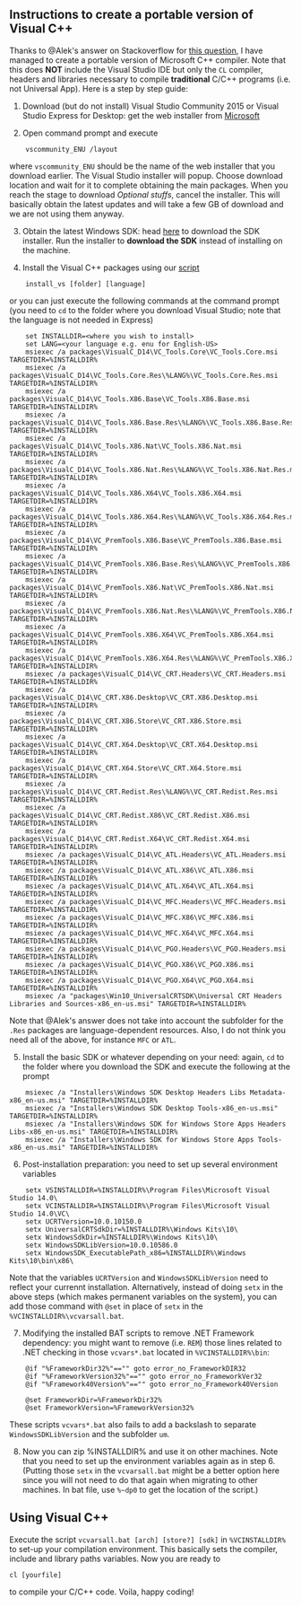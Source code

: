 Instructions to create a portable version of Visual C++
-------------------------------------------------------

Thanks to @Alek's answer on Stackoverflow for [this question](http://stackoverflow.com/questions/22290501/can-i-download-the-visual-c-command-line-compiler-without-visual-studio/), I have managed to create a portable version of Microsoft C++ compiler. Note that this does **NOT** include the Visual Studio IDE but only the `CL` compiler, headers and libraries necessary to compile **traditional** C/C++ programs (i.e. not Universal App). Here is a step by step guide:

1. Download (but do not install) Visual Studio Community 2015 or Visual Studio Express for Desktop: get the web installer from [Microsoft](https://www.visualstudio.com/downloads/download-visual-studio-vs)

2. Open command prompt and execute
```
    vscommunity_ENU /layout
```
where `vscommunity_ENU` should be the name of the web installer that you download earlier. The Visual Studio installer will popup. Choose download location and wait for it to complete obtaining the main packages. When you reach the stage to download _Optional stuffs_, cancel the installer. This will basically obtain the latest updates and will take a few GB of download and we are not using them anyway.

3. Obtain the latest Windows SDK: head [here](https://dev.windows.com/en-US/downloads/windows-10-sdk) to download the SDK installer. Run the installer to **download the SDK** instead of installing on the machine.

4. Install the Visual C++ packages using our [script](install_vs.bat)
```
    install_vs [folder] [language]
```
or you can just execute the following commands at the command prompt (you need to `cd` to the folder where you download Visual Studio; note that the language is not needed in Express)
```
    set INSTALLDIR=<where you wish to install>
    set LANG=<your language e.g. enu for English-US>
    msiexec /a packages\VisualC_D14\VC_Tools.Core\VC_Tools.Core.msi TARGETDIR=%INSTALLDIR%
    msiexec /a packages\VisualC_D14\VC_Tools.Core.Res\%LANG%\VC_Tools.Core.Res.msi TARGETDIR=%INSTALLDIR%
    msiexec /a packages\VisualC_D14\VC_Tools.X86.Base\VC_Tools.X86.Base.msi TARGETDIR=%INSTALLDIR%
    msiexec /a packages\VisualC_D14\VC_Tools.X86.Base.Res\%LANG%\VC_Tools.X86.Base.Res.msi TARGETDIR=%INSTALLDIR%
    msiexec /a packages\VisualC_D14\VC_Tools.X86.Nat\VC_Tools.X86.Nat.msi TARGETDIR=%INSTALLDIR%
    msiexec /a packages\VisualC_D14\VC_Tools.X86.Nat.Res\%LANG%\VC_Tools.X86.Nat.Res.msi TARGETDIR=%INSTALLDIR%
    msiexec /a packages\VisualC_D14\VC_Tools.X86.X64\VC_Tools.X86.X64.msi TARGETDIR=%INSTALLDIR%
    msiexec /a packages\VisualC_D14\VC_Tools.X86.X64.Res\%LANG%\VC_Tools.X86.X64.Res.msi TARGETDIR=%INSTALLDIR%
    msiexec /a packages\VisualC_D14\VC_PremTools.X86.Base\VC_PremTools.X86.Base.msi TARGETDIR=%INSTALLDIR%
    msiexec /a packages\VisualC_D14\VC_PremTools.X86.Base.Res\%LANG%\VC_PremTools.X86.Base.Res.msi TARGETDIR=%INSTALLDIR%
    msiexec /a packages\VisualC_D14\VC_PremTools.X86.Nat\VC_PremTools.X86.Nat.msi TARGETDIR=%INSTALLDIR%
    msiexec /a packages\VisualC_D14\VC_PremTools.X86.Nat.Res\%LANG%\VC_PremTools.X86.Nat.Res.msi TARGETDIR=%INSTALLDIR%
    msiexec /a packages\VisualC_D14\VC_PremTools.X86.X64\VC_PremTools.X86.X64.msi TARGETDIR=%INSTALLDIR%
    msiexec /a packages\VisualC_D14\VC_PremTools.X86.X64.Res\%LANG%\VC_PremTools.X86.X64.Res.msi TARGETDIR=%INSTALLDIR%
    msiexec /a packages\VisualC_D14\VC_CRT.Headers\VC_CRT.Headers.msi TARGETDIR=%INSTALLDIR%
    msiexec /a packages\VisualC_D14\VC_CRT.X86.Desktop\VC_CRT.X86.Desktop.msi TARGETDIR=%INSTALLDIR%
    msiexec /a packages\VisualC_D14\VC_CRT.X86.Store\VC_CRT.X86.Store.msi TARGETDIR=%INSTALLDIR%
    msiexec /a packages\VisualC_D14\VC_CRT.X64.Desktop\VC_CRT.X64.Desktop.msi TARGETDIR=%INSTALLDIR%
    msiexec /a packages\VisualC_D14\VC_CRT.X64.Store\VC_CRT.X64.Store.msi TARGETDIR=%INSTALLDIR%
    msiexec /a packages\VisualC_D14\VC_CRT.Redist.Res\%LANG%\VC_CRT.Redist.Res.msi TARGETDIR=%INSTALLDIR%
    msiexec /a packages\VisualC_D14\VC_CRT.Redist.X86\VC_CRT.Redist.X86.msi TARGETDIR=%INSTALLDIR%
    msiexec /a packages\VisualC_D14\VC_CRT.Redist.X64\VC_CRT.Redist.X64.msi TARGETDIR=%INSTALLDIR%
    msiexec /a packages\VisualC_D14\VC_ATL.Headers\VC_ATL.Headers.msi TARGETDIR=%INSTALLDIR%
    msiexec /a packages\VisualC_D14\VC_ATL.X86\VC_ATL.X86.msi TARGETDIR=%INSTALLDIR%
    msiexec /a packages\VisualC_D14\VC_ATL.X64\VC_ATL.X64.msi TARGETDIR=%INSTALLDIR%
    msiexec /a packages\VisualC_D14\VC_MFC.Headers\VC_MFC.Headers.msi TARGETDIR=%INSTALLDIR%
    msiexec /a packages\VisualC_D14\VC_MFC.X86\VC_MFC.X86.msi TARGETDIR=%INSTALLDIR%
    msiexec /a packages\VisualC_D14\VC_MFC.X64\VC_MFC.X64.msi TARGETDIR=%INSTALLDIR%
    msiexec /a packages\VisualC_D14\VC_PGO.Headers\VC_PGO.Headers.msi TARGETDIR=%INSTALLDIR%
    msiexec /a packages\VisualC_D14\VC_PGO.X86\VC_PGO.X86.msi TARGETDIR=%INSTALLDIR%
    msiexec /a packages\VisualC_D14\VC_PGO.X64\VC_PGO.X64.msi TARGETDIR=%INSTALLDIR%
    msiexec /a "packages\Win10_UniversalCRTSDK\Universal CRT Headers Libraries and Sources-x86_en-us.msi" TARGETDIR=%INSTALLDIR%
```
Note that @Alek's answer does not take into account the subfolder for the `.Res` packages are language-dependent resources. Also, I do not think you need all of the above, for instance `MFC` or `ATL`.

5. Install the basic SDK or whatever depending on your need: again, `cd` to the folder where you download the SDK and execute the following at the prompt
```
    msiexec /a "Installers\Windows SDK Desktop Headers Libs Metadata-x86_en-us.msi" TARGETDIR=%INSTALLDIR%
    msiexec /a "Installers\Windows SDK Desktop Tools-x86_en-us.msi" TARGETDIR=%INSTALLDIR%
    msiexec /a "Installers\Windows SDK for Windows Store Apps Headers Libs-x86_en-us.msi" TARGETDIR=%INSTALLDIR%
    msiexec /a "Installers\Windows SDK for Windows Store Apps Tools-x86_en-us.msi" TARGETDIR=%INSTALLDIR%
```

6. Post-installation preparation: you need to set up several environment variables
```
    setx VSINSTALLDIR=%INSTALLDIR%\Program Files\Microsoft Visual Studio 14.0\
    setx VCINSTALLDIR=%INSTALLDIR%\Program Files\Microsoft Visual Studio 14.0\VC\
    setx UCRTVersion=10.0.10150.0
    setx UniversalCRTSdkDir=%INSTALLDIR%\Windows Kits\10\
    setx WindowsSdkDir=%INSTALLDIR%\Windows Kits\10\
    setx WindowsSDKLibVersion=10.0.10586.0
    setx WindowsSDK_ExecutablePath_x86=%INSTALLDIR%\Windows Kits\10\bin\x86\
```
Note that the variables `UCRTVersion` and `WindowsSDKLibVersion` need to reflect your currennt installation. Alternatively, instead of doing `setx` in the above steps (which makes permanent variables on the system), you can add those command with `@set` in place of `setx` in the `%VCINSTALLDIR%\vcvarsall.bat`.

7. Modifying the installed BAT scripts to remove .NET Framework dependency: you might want to remove (i.e. `REM`) those lines related to .NET checking in those `vcvars*.bat` located in `%VCINSTALLDIR%\bin`:
```
    @if "%FrameworkDir32%"=="" goto error_no_FrameworkDIR32
    @if "%FrameworkVersion32%"=="" goto error_no_FrameworkVer32
    @if "%Framework40Version%"=="" goto error_no_Framework40Version

    @set FrameworkDir=%FrameworkDir32%
    @set FrameworkVersion=%FrameworkVersion32%
```
These scripts `vcvars*.bat` also fails to add a backslash to separate `WindowsSDKLibVersion` and the subfolder `um`.

8. Now you can zip %INSTALLDIR% and use it on other machines. Note that you need to set up the environment variables again as in step 6. (Putting those `setx` in the `vcvarsall.bat` might be a better option here since you will not need to do that again when migrating to other machines. In bat file, use `%~dp0` to get the location of the script.)

Using Visual C++
----------------

Execute the script `vcvarsall.bat [arch] [store?] [sdk]` in `%VCINSTALLDIR%` to set-up your compilation environment. This basically sets the compiler, include and library paths variables. Now you are ready to

    cl [yourfile]

to compile your C/C++ code. Voila, happy coding!